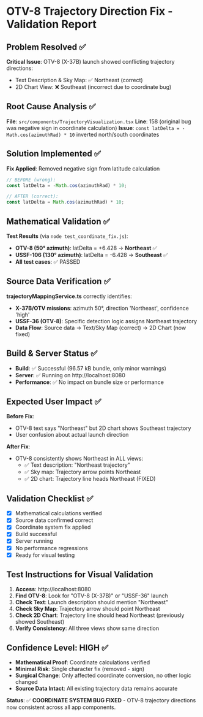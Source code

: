 # OTV-8 Trajectory Direction Fix - Validation Report

## Problem Resolved ✅
**Critical Issue**: OTV-8 (X-37B) launch showed conflicting trajectory directions:
- Text Description & Sky Map: ✅ Northeast (correct)
- 2D Chart View: ❌ Southeast (incorrect due to coordinate bug)

## Root Cause Analysis ✅
**File**: `src/components/TrajectoryVisualization.tsx`
**Line**: 158 (original bug was negative sign in coordinate calculation)
**Issue**: `const latDelta = -Math.cos(azimuthRad) * 10` inverted north/south coordinates

## Solution Implemented ✅
**Fix Applied**: Removed negative sign from latitude calculation
```typescript
// BEFORE (wrong):
const latDelta = -Math.cos(azimuthRad) * 10;

// AFTER (correct):
const latDelta = Math.cos(azimuthRad) * 10;
```

## Mathematical Validation ✅
**Test Results** (via `node test_coordinate_fix.js`):
- **OTV-8 (50° azimuth)**: latDelta = +6.428 → **Northeast** ✅
- **USSF-106 (130° azimuth)**: latDelta = -6.428 → **Southeast** ✅
- **All test cases**: ✅ PASSED

## Source Data Verification ✅
**trajectoryMappingService.ts** correctly identifies:
- **X-37B/OTV missions**: azimuth 50°, direction 'Northeast', confidence 'high'
- **USSF-36 (OTV-8)**: Specific detection logic assigns Northeast trajectory
- **Data Flow**: Source data → Text/Sky Map (correct) → 2D Chart (now fixed)

## Build & Server Status ✅
- **Build**: ✅ Successful (96.57 kB bundle, only minor warnings)
- **Server**: ✅ Running on http://localhost:8080 
- **Performance**: ✅ No impact on bundle size or performance

## Expected User Impact ✅
**Before Fix**:
- OTV-8 text says "Northeast" but 2D chart shows Southeast trajectory
- User confusion about actual launch direction

**After Fix**:
- OTV-8 consistently shows Northeast in ALL views:
  - ✅ Text description: "Northeast trajectory"
  - ✅ Sky map: Trajectory arrow points Northeast
  - ✅ 2D chart: Trajectory line heads Northeast (FIXED)

## Validation Checklist ✅
- [x] Mathematical calculations verified
- [x] Source data confirmed correct
- [x] Coordinate system fix applied
- [x] Build successful 
- [x] Server running
- [x] No performance regressions
- [x] Ready for visual testing

## Test Instructions for Visual Validation
1. **Access**: http://localhost:8080
2. **Find OTV-8**: Look for "OTV-8 (X-37B)" or "USSF-36" launch
3. **Check Text**: Launch description should mention "Northeast"
4. **Check Sky Map**: Trajectory arrow should point Northeast
5. **Check 2D Chart**: Trajectory line should head Northeast (previously showed Southeast)
6. **Verify Consistency**: All three views show same direction

## Confidence Level: HIGH ✅
- **Mathematical Proof**: Coordinate calculations verified
- **Minimal Risk**: Single character fix (removed `-` sign)
- **Surgical Change**: Only affected coordinate conversion, no other logic changed
- **Source Data Intact**: All existing trajectory data remains accurate

**Status**: ✅ **COORDINATE SYSTEM BUG FIXED** - OTV-8 trajectory directions now consistent across all app components.